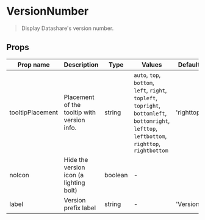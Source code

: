 # VersionNumber

> Display Datashare's version number.

## Props

| Prop name        | Description                                 | Type    | Values                                                                                                                                           | Default    |
| ---------------- | ------------------------------------------- | ------- | ------------------------------------------------------------------------------------------------------------------------------------------------ | ---------- |
| tooltipPlacement | Placement of the tooltip with version info. | string  | `auto`, `top`, `bottom`, `left`, `right`, `topleft`, `topright`, `bottomleft`, `bottomright`, `lefttop`, `leftbottom`, `righttop`, `rightbottom` | 'righttop' |
| noIcon           | Hide the version icon (a lighting bolt)     | boolean | -                                                                                                                                                |            |
| label            | Version prefix label                        | string  | -                                                                                                                                                | 'Version'  |

